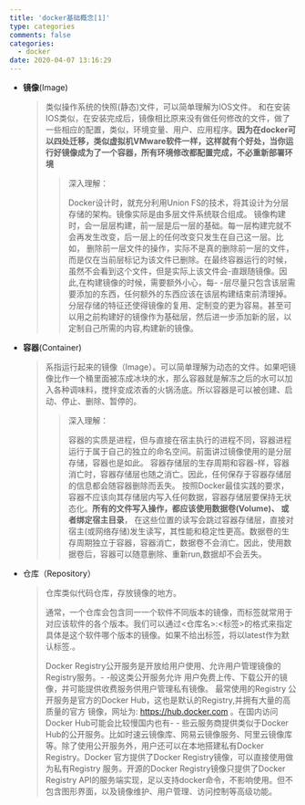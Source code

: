 ```yaml
---
title: 'docker基础概念[1]'
type: categories
comments: false
categories:
  - docker
date: 2020-04-07 13:16:29
---
```


- **镜像**(Image)

  > 类似操作系统的快照(静态)文件，可以简单理解为IOS文件。
  > 和在安装IOS类似，在安装完成后，镜像相比原来没有做任何修改的文件，做了一些相应的配置，类似，环境变量、用户、应用程序。**因为在docker可以四处迁移，类似虚拟机VMware软件一样，这样就有个好处，当你运行好镜像成为了一个容器，所有环境修改都配置完成，不必重新部署环境**
  >
  > > 深入理解：
  > >
  > > Docker设计时，就充分利用Union FS的技术，将其设计为分层存储的架构。镜像实际是由多层文件系统联合组成。
  > > 镜像构建时，会一层层构建，前一层是后一层的基础。每一层构建完就不会再发生改变，后一层上的任何改变只发生在自己这一层。比如， 删除前一层文件的操作，实际不是真的删除前一层的文件，而是仅在当前层标记为该文件已删除。在最终容器运行的时候，虽然不会看到这个文件，但是实际上该文件会-直跟随镜像。因此,在构建镜像的时候，需要额外小心，每- -层尽量只包含该层需要添加的东西，任何额外的东西应该在该层构建结束前清理掉。
  > > 分层存储的特征还使得镜像的复用、定制变的更为容易。甚至可以用之前构建好的镜像作为基础层，然后进一步添加新的层，以定制自己所需的内容,构建新的镜像。

- **容器**(Container)

  > 系指运行起来的镜像（Image）。可以简单理解为动态的文件。如果吧镜像比作一个桶里面被冻成冰块的水，那么容器就是解冻之后的水可以加入各种调味料，搅拌变成浓香的火锅汤底。所以容器是可以被创建、启动、停止、删除、暂停的。
  >
  > > 深入理解：
  > >
  > > 容器的实质是进程，但与直接在宿主执行的进程不同，容器进程运行于属于自己的独立的命名空间。前面讲过镜像使用的是分层存储，容器也是如此。
  > > 容器存储层的生存周期和容器-样，容器消亡时，容器存储层也随之消亡。因此，任何保存于容器存储层的信息都会随容器删除而丢失。
  > > 按照Docker最佳实践的要求，容器不应该向其存储层内写入任何数据，容器存储层要保持无状态化。**所有的文件写入操作，都应该使用数据卷(Volume)、 或者绑定宿主目录**， 在这些位置的读写会跳过容器存储层，直接对宿主(或网络存储)发生读写，其性能和稳定性更高。数据卷的生存周期独立于容器，容器消亡，数据卷不会消亡。因此，使用数据卷后，容器可以随意删除、重新run,数据却不会丢失。

- 仓库（Repository）

  > 仓库类似代码仓库，存放镜像的地方。
  >
  > 通常，一个仓库会包含同一一个软件不同版本的镜像，而标签就常用于对应该软件的各个版本。我们可以通过<仓库名>:<标签>的格式来指定具体是这个软件哪个版本的镜像。如果不给出标签，将以latest作为默认标签.。
  >
  > Docker Registry公开服务是开放给用户使用、允许用户管理镜像的Registry服务。- -般这类公开服务允许
  > 用户免费上传、下载公开的镜像，并可能提供收费服务供用户管理私有镜像。
  > 最常使用的Registry 公开服务是官方的Docker Hub，这也是默认的Registry,并拥有大量的高质量的官方
  > 镜像，网址为: https://hub.docker.com 。在国内访问Docker Hub可能会比较慢国内也有- - 些云服务商提供类似于Docker Hub的公开服务。比如时速云镜像库、网易云镜像服务、阿里云镜像库等。除了使用公开服务外，用户还可以在本地搭建私有Docker Registry。Docker 官方提供了Docker Registry镜像，可以直接使用做为私有Registry 服务。开源的Docker Registry镜像只提供了Docker Registry API的服务端实现，足以支持docker命令，不影响使用。但不包含图形界面，以及镜像维护、用户管理、访问控制等高级功能。

